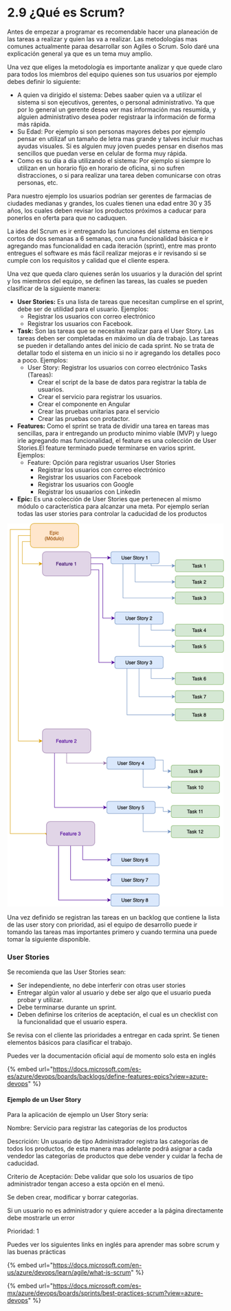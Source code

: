 # 2.9 ¿Qué es Scrum?

Antes de empezar a programar es recomendable hacer una planeación de las tareas a realizar y quien las va a realizar. Las metodologías mas comunes actualmente paraa desarrollar son Agiles o Scrum. Solo daré una explicación general ya que es un tema muy amplio.

Una vez que eliges la metodología es importante analizar y que quede claro para todos los miembros del equipo quienes son tus usuarios por ejemplo debes definir lo siguiente:

* A quien va dirigido el sistema: Debes saaber quien va a utilizar el sistema si son ejecutivos, gerentes, o personal administrativo. Ya que por lo general un gerente desea ver mas información mas resumida, y alguien administrativo desea poder registraar la información de forma más rápida.
* Su Edad: Por ejemplo si son personas mayores debes por ejemplo pensar en utilizaf un tamaño de letra mas grande y talves incluir muchas ayudas visuales.  Si es alguien muy joven puedes  pensar en diseños mas sencillos que puedan verse en celular de forma muy rápida.
* Como es su día a día utilizando el sistema: Por ejemplo si siempre lo utilizan en un horario fijo en horario de oficina, si no sufren distracciones, o si para realizar una tarea deben comunicarse con otras personas, etc. 

Para nuestro ejemplo los usuarios podrían ser gerentes de farmacias de ciudades medianas y grandes, los cuales tienen una edad entre 30 y 35 años, los cuales deben revisar los productos próximos a caducar para ponerlos en oferta para que no caduquen.

La idea del Scrum es ir entregando las funciones del sistema en tiempos cortos de dos semanas a 6 semanas, con una funcionalidad básica e ir agregando mas funcionalidad en cada iteración \(sprint\), entre mas pronto entregues el software es más fácil realizar mejoras e ir revisando si se cumple con los requisitos y calidad que el cliente espera. 

Una vez que queda claro quienes serán los usuarios y la duración del sprint y los miembros del equipo, se definen las tareas, las cuales se pueden clasificar de la siguiente manera:

* **User Stories:** Es una lista de tareas que necesitan cumplirse en el sprint, debe ser de utilidad para el usuario.  Ejemplos: 
  * Registrar los usuarios con correo electrónico
  * Registrar los usuarios con Facebook.
* **Task:** Son las tareas que se necesitan realizar para el User Story. Las tareas deben ser completadas en máximo un día de trabajo. Las tareas se pueden ir detallando antes del inicio de cada sprint. No se trata de detallar todo el sistema en un inicio si no ir agregando los detalles poco a poco. Ejemplos:
  * User Story: Registrar los usuarios con correo electrónico Tasks \(Tareas\):
    * Crear el script de la base de datos para registrar la tabla de usuarios.
    * Crear el servicio para registrar los usuarios.
    * Crear el componente en Angular
    * Crear las pruebas unitarias para el servicio
    * Crear las pruebas con protactor.
* **Features:**  Como el sprint se trata de dividir una tarea en tareas mas sencillas, para ir entregando un producto minimo viable \(MVP\) y luego irle agregando mas funcionalidad, el feature es una colección de User Stories.El feature terminado puede terminarse en varios sprint.  Ejemplos:
  * Feature: Opción para registrar usuarios User Stories
    * Registrar los usuarios con correo electrónico
    * Registrar los usuarios con Facebook
    * Registrar los usuarios con Google
    * Registrar los usuaarios con Linkedin
* **Epic:**  Es una colección de User Stories que pertenecen al mismo módulo o característica para alcanzar una meta. Por ejemplo serían todas las user stories para controlar la caducidad de los productos

![](../.gitbook/assets/image%20%28438%29.png)

Una vez definido se registran las tareas en un backlog que contiene la lista de las user story con prioridad, asi el equipo de desarrollo puede ir tomando las tareas mas importantes primero y cuando termina una puede tomar la siguiente disponible.

### User Stories  

Se recomienda que las User Stories sean:

* Ser independiente, no debe interferir con otras user stories
* Entregar algún valor al usuario y debe ser algo que el usuario pueda probar y utilizar.
* Debe terminarse durante un sprint.
* Deben definirse los criterios de aceptación, el cual es un checklist con la funcionalidad que el usuario espera.

Se revisa con el cliente las prioridades a entregar en cada sprint. Se tienen elementos básicos para clasificar el trabajo.

Puedes ver la documentación oficial aquí de momento solo esta en inglés

{% embed url="https://docs.microsoft.com/es-es/azure/devops/boards/backlogs/define-features-epics?view=azure-devops" %}

#### Ejemplo de un User Story

Para la aplicación de ejemplo un User Story sería:

Nombre: Servicio para registrar las categorías de los productos

Descrición: Un usuario de tipo Administrador registra las categorías de todos los productos,  de esta manera mas adelante podrá asignar a cada vendedor las categorías de productos que debe vender y cuidar la fecha de caducidad.

Criterio de Aceptación: Debe validar que solo los usuarios de tipo administrador tengan acceso a esta opción en el menú.

Se deben crear, modificar y borrar categorías. 

Si un usuario no es administrador y quiere acceder a la página directamente debe mostrarle un error

Prioridad: 1

Puedes ver los siguientes links en inglés para aprender mas sobre scrum y las buenas prácticas

{% embed url="https://docs.microsoft.com/en-us/azure/devops/learn/agile/what-is-scrum" %}

{% embed url="https://docs.microsoft.com/es-mx/azure/devops/boards/sprints/best-practices-scrum?view=azure-devops" %}

